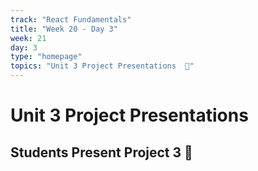 ```yaml
---
track: "React Fundamentals"
title: "Week 20 - Day 3"
week: 21
day: 3
type: "homepage"
topics: "Unit 3 Project Presentations  🎉"
---
```



# Unit 3 Project Presentations


## Students Present Project 3  🎉